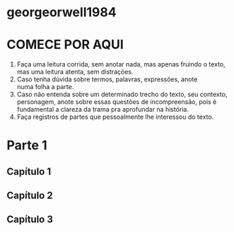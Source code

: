 # georgeorwell1984

# COMECE POR AQUI

1. Faça uma leitura corrida, sem anotar nada, mas apenas fruindo o texto, mas uma leitura atenta, sem distrações.
2. Caso tenha dúvida sobre termos, palavras, expressões, anote numa folha a parte.
3. Caso não entenda sobre um determinado trecho do texto, seu contexto, personagem, anote sobre essas questões de incompreensão, pois é fundamental a clareza da trama pra aprofundar na história.
4. Faça registros de partes que pessoalmente lhe interessou do texto.

# Parte 1
## Capítulo 1
## Capítulo 2
## Capítulo 3
